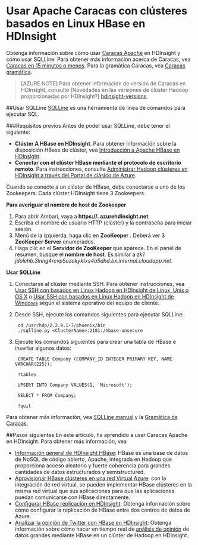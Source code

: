 <properties 
   pageTitle="Usar Apache Caracas y ardilla en HDInsight | Microsoft Azure" 
   description="Obtenga información sobre cómo usar Caracas Apache en HDInsight y cómo instalar y configurar ardilla en su estación de trabajo para conectarse a un clúster de HBase en HDInsight." 
   services="hdinsight" 
   documentationCenter="" 
   authors="mumian" 
   manager="jhubbard" 
   editor="cgronlun"/>

<tags
   ms.service="hdinsight"
   ms.devlang="na"
   ms.topic="article"
   ms.tgt_pltfrm="na"
   ms.workload="big-data" 
   ms.date="09/02/2016"
   ms.author="jgao"/>

# <a name="use-apache-phoenix-with-linux-based-hbase-clusters-in-hdinsight"></a>Usar Apache Caracas con clústeres basados en Linux HBase en HDInsight  

Obtenga información sobre cómo usar [Caracas Apache](http://phoenix.apache.org/) en HDInsight y cómo usar SQLLine. Para obtener más información acerca de Caracas, vea [Caracas en 15 minutos o menos](http://phoenix.apache.org/Phoenix-in-15-minutes-or-less.html). Para la gramática Caracas, vea [Caracas gramática](http://phoenix.apache.org/language/index.html).

>[AZURE.NOTE] Para obtener información de versión de Caracas en HDInsight, consulte [Novedades en las versiones de clúster Hadoop proporcionadas por HDInsight?] [hdinsight-versions].

##<a name="use-sqlline"></a>Usar SQLLine
[SQLLine](http://sqlline.sourceforge.net/) es una herramienta de línea de comandos para ejecutar SQL. 

###<a name="prerequisites"></a>Requisitos previos
Antes de poder usar SQLLine, debe tener el siguiente:

- **Clúster A HBase en HDInsight**. Para obtener información sobre la disposición HBase de clúster, vea [Introducción a Apache HBase en HDInsight][hdinsight-hbase-get-started].
- **Conectar con el clúster HBase mediante el protocolo de escritorio remoto**. Para instrucciones, consulte [Administrar Hadoop clústeres en HDInsight a través del Portal de clásico de Azure][hdinsight-manage-portal].


Cuando se conecte a un clúster de HBase, debe conectarse a uno de los Zookeepers. Cada clúster HDInsight tiene 3 Zookeepers. 

**Para averiguar el nombre de host de Zookeeper**

1. Para abrir Ambari, vaya a **https://<ClusterName>. azurehdinsight.net**.
2. Escriba el nombre de usuario HTTP (clúster) y la contraseña para iniciar sesión.
3. Menú de la izquierda, haga clic en **ZooKeeper** . Deberá ver 3 **ZooKeeper Server** enumerados.
4. Haga clic en el **Servidor de ZooKeeper** que aparece. En el panel de resumen, busque el **nombre de host**. Es similar a *zk1 jdolehb.3lnng4rcvp5uzokyktxs4a5dhd.bx.internal.cloudapp.net*.

**Usar SQLLine**

1. Conectarse al clúster mediante SSH. Para obtener instrucciones, vea [Usar SSH con basados en Linux Hadoop en HDInsight de Linux, Unix o OS X](hdinsight-hadoop-linux-use-ssh-unix.md) o [Usar SSH con basados en Linux Hadoop en HDInsight de Windows](hdinsight-hadoop-linux-use-ssh-windows.md) según el sistema operativo del equipo de cliente.

2. Desde SSH, ejecute los comandos siguientes para ejecutar SQLLine:

        cd /usr/hdp/2.2.9.1-7/phoenix/bin
        ./sqlline.py <ClusterName>:2181:/hbase-unsecure

2. Ejecute los comandos siguientes para crear una tabla de HBase e insertar algunos datos:

        CREATE TABLE Company (COMPANY_ID INTEGER PRIMARY KEY, NAME VARCHAR(225));
    
        !tables
        
        UPSERT INTO Company VALUES(1, 'Microsoft');
        
        SELECT * FROM Company;
        
        !quit

Para obtener más información, vea [SQLLine manual](http://sqlline.sourceforge.net/#manual) y la [Gramática de Caracas](http://phoenix.apache.org/language/index.html).


 
##<a name="next-steps"></a>Pasos siguientes
En este artículo, ha aprendido a usar Caracas Apache en HDInsight.  Para obtener más información, vea

- [Información general de HDInsight HBase][hdinsight-hbase-overview]: HBase es una base de datos de NoSQL de código abierto, Apache, integrada en Hadoop que proporciona acceso aleatorio y fuerte coherencia para grandes cantidades de datos estructurados y semistructured.
- [Aprovisionar HBase clústeres en una red Virtual Azure][hdinsight-hbase-provision-vnet]: con la integración de red virtual, se pueden implementar HBase clústeres en la misma red virtual que sus aplicaciones para que las aplicaciones puedan comunicarse con HBase directamente.
- [Configurar HBase replicación en HDInsight](hdinsight-hbase-geo-replication.md): Obtenga información sobre cómo configurar la replicación de HBase entre dos centros de datos de Azure. 
- [Analizar la opinión de Twitter con HBase en HDInsight][hbase-twitter-sentiment]: Obtenga información sobre cómo hacer en tiempo real de [análisis de opinión](http://en.wikipedia.org/wiki/Sentiment_analysis) de datos grandes mediante HBase en un clúster de Hadoop en HDInsight.

[azure-portal]: https://portal.azure.com
[vnet-point-to-site-connectivity]: https://msdn.microsoft.com/library/azure/09926218-92ab-4f43-aa99-83ab4d355555#BKMK_VNETPT

[hdinsight-versions]: hdinsight-component-versioning.md
[hdinsight-hbase-get-started]: hdinsight-hbase-tutorial-get-started.md
[hdinsight-manage-portal]: hdinsight-administer-use-management-portal.md#connect-to-hdinsight-clusters-by-using-rdp
[hdinsight-hbase-provision-vnet]: hdinsight-hbase-provision-vnet.md
[hdinsight-hbase-overview]: hdinsight-hbase-overview.md
[hbase-twitter-sentiment]: hdinsight-hbase-analyze-twitter-sentiment.md

[hdinsight-hbase-phoenix-sqlline]: ./media/hdinsight-hbase-phoenix-squirrel/hdinsight-hbase-phoenix-sqlline.png
[img-certificate]: ./media/hdinsight-hbase-phoenix-squirrel/hdinsight-hbase-vpn-certificate.png
[img-vnet-diagram]: ./media/hdinsight-hbase-phoenix-squirrel/hdinsight-hbase-vnet-point-to-site.png
[img-squirrel-driver]: ./media/hdinsight-hbase-phoenix-squirrel/hdinsight-hbase-squirrel-driver.png
[img-squirrel-alias]: ./media/hdinsight-hbase-phoenix-squirrel/hdinsight-hbase-squirrel-alias.png
[img-squirrel]: ./media/hdinsight-hbase-phoenix-squirrel/hdinsight-hbase-squirrel.png
[img-squirrel-sql]: ./media/hdinsight-hbase-phoenix-squirrel/hdinsight-hbase-squirrel-sql.png


 
